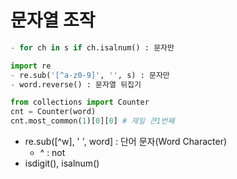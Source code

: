 # 문자열 조작
```python
- for ch in s if ch.isalnum() : 문자만

import re
- re.sub('[^a-z0-9]', '', s) : 문자만 
- word.reverse() : 문자열 뒤집기

from collections import Counter
cnt = Counter(word)
cnt.most_common(1)[0][0] # 제일 큰1번째 
```
- re.sub([^w], ' ', word] : 단어 문자(Word Character)
  - ^ : not
- isdigit(), isalnum()
